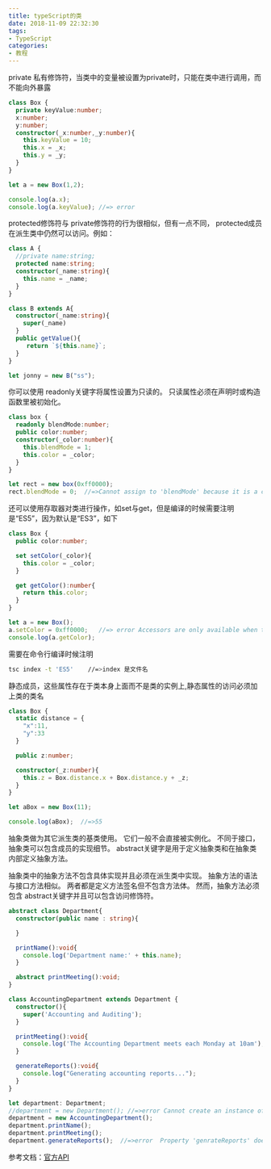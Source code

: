```yaml
---
title: typeScript的类
date: 2018-11-09 22:32:30
tags:
- TypeScript
categories:
- 教程
---
```


private 私有修饰符，当类中的变量被设置为private时，只能在类中进行调用，而不能向外暴露

``` typescript
class Box {
  private keyValue:number;
  x:number;
  y:number;
  constructor(_x:number,_y:number){
    this.keyValue = 10;
    this.x = _x;
    this.y = _y;
  }
}

let a = new Box(1,2);

console.log(a.x);
console.log(a.keyValue); //=> error
```
<!-- more -->
protected修饰符与 private修饰符的行为很相似，但有一点不同， protected成员在派生类中仍然可以访问。例如：

``` typescript
class A {
  //private name:string;
  protected name:string;
  constructor(_name:string){
    this.name = _name;
  }
}

class B extends A{
  constructor(_name:string){
    super(_name)
  }
  public getValue(){
     return `${this.name}`;
  }
}

let jonny = new B("ss");
```

你可以使用 readonly关键字将属性设置为只读的。 只读属性必须在声明时或构造函数里被初始化。

``` typescript
class box {
  readonly blendMode:number;
  public color:number;
  constructor(_color:number){
    this.blendMode = 1;
    this.color = _color;
  }
}

let rect = new box(0xff0000);
rect.blendMode = 0;  //=>Cannot assign to 'blendMode' because it is a constant or a read-only property.
```

还可以使用存取器对类进行操作，如set与get，但是编译的时候需要注明是“ES5”，因为默认是“ES3”，如下

``` typescript
class Box {
  public color:number;

  set setColor(_color){
    this.color = _color;
  }

  get getColor():number{
    return this.color;
  }
}

let a = new Box();
a.setColor = 0xff0000;   //=> error Accessors are only available when targeting ECMAScript 5 and higher
console.log(a.getColor);
```

需要在命令行编译时候注明
``` bash
tsc index -t 'ES5'    //=>index 是文件名
```

静态成员，这些属性存在于类本身上面而不是类的实例上,静态属性的访问必须加上类的类名

``` typescript
class Box {
  static distance = {
    "x":11,
    "y":33
  }

  public z:number;

  constructor(_z:number){
    this.z = Box.distance.x + Box.distance.y + _z;
  }
}

let aBox = new Box(11);   

console.log(aBox);  //=>55
```

抽象类做为其它派生类的基类使用。 它们一般不会直接被实例化。 不同于接口，抽象类可以包含成员的实现细节。 abstract关键字是用于定义抽象类和在抽象类内部定义抽象方法。

抽象类中的抽象方法不包含具体实现并且必须在派生类中实现。 抽象方法的语法与接口方法相似。 两者都是定义方法签名但不包含方法体。 然而，抽象方法必须包含 abstract关键字并且可以包含访问修饰符。

``` typescript
abstract class Department{
  constructor(public name : string){

  }

  printName():void{
    console.log('Department name:' + this.name);
  }

  abstract printMeeting():void;
}

class AccountingDepartment extends Department {
  constructor(){
    super('Accounting and Auditing');
  }

  printMeeting():void{
    console.log('The Accounting Department meets each Monday at 10am');
  }

  generateReports():void{
    console.log("Generating accounting reports...");
  }
}

let department: Department;
//department = new Department(); //=>error Cannot create an instance of an abstract class.
department = new AccountingDepartment();
department.printName();
department.printMeeting();
department.generateReports();  //=>error  Property 'genrateReports' does not exist on type 'Department'.
```

参考文档：[官方API](https://www.tslang.cn/docs/handbook/classes.html)
